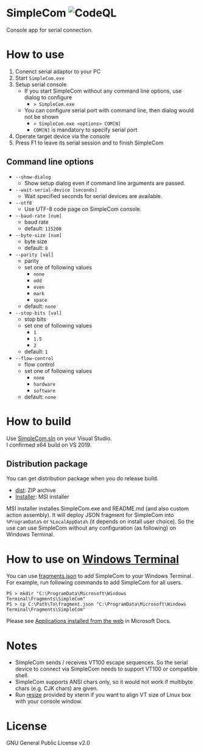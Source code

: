 SimpleCom
![CodeQL](../../workflows/CodeQL/badge.svg)
===================

Console app for serial connection.

# How to use

1. Conenct serial adaptor to your PC
2. Start `SimpleCom.exe`
3. Setup serial console
    * If you start SimpleCom without any command line options, use dialog to configure
        * `> SimpleCom.exe`
    * You can configure serial port with command line, then dialog would not be shown
        * `> SimpleCom.exe <options> COM[N]`
        * `COM[N]` is mandatory to specify serial port
4. Operate target device via the console
5. Press F1 to leave its serial session and to finish SimpleCom

## Command line options

* `--show-dialog`
    * Show setup dialog even if command line arguments are passed.
* `--wait-serial-device [seconds]`
    * Wait specified seconds for serial devices are available.
* `--utf8`
    * Use UTF-8 code page on SimpleCom console.
* `--baud-rate [num]`
    * baud rate
    * default: `115200`
* `--byte-size [num]`
    * byte size
    * default: `8`
* `--parity [val]`
    * parity
    * set one of following values
        * `none`
        * `odd`
        * `even`
        * `mark`
        * `space`
    * default: `none`
* `--stop-bits [val]`
    * stop bits
    * set one of following values
        * `1`
        * `1.5`
        * `2`
    * default: `1`
* `--flow-control`
    * flow control
    * set one of following values
        * `none`
        * `hardware`
        * `software`
    * default: `none`

# How to build

Use [SimpleCom.sln](https://github.com/YaSuenag/SimpleCom/blob/master/SimpleCom.sln) on your Visual Studio.  
I confirmed x64 build on VS 2019.

## Distribution package

You can get distribution package when you do release build.

* [dist](dist): ZIP archive
* [Installer](Installer): MSI installer

MSI installer installes SimpleCom.exe and README.md (and also custom action assembly). It will deploy JSON fragment for SimpleCom into `%ProgramData%` or `%LocalAppData%` (it depends on install user choice). So the use can use SimpleCom without any configuration (as following) on Windows Terminal.

# How to use on [Windows Terminal](https://github.com/microsoft/terminal)

You can use [fragments.json](fragments.json) to add SimpleCom to your Windows Terminal.  
For example, run following commands to add SimpleCom for all users.

```
PS > mkdir "C:\ProgramData\Microsoft\Windows Terminal\Fragments\SimpleCom"
PS > cp C:\Path\To\fragment.json "C:\ProgramData\Microsoft\Windows Terminal\Fragments\SimpleCom"
```

Please see [Applications installed from the web](https://docs.microsoft.com/ja-jp/windows/terminal/json-fragment-extensions#applications-installed-from-the-web) in Microsoft Docs.

# Notes

* SimpleCom sends / receives VT100 escape sequences. So the serial device to connect via SimpleCom needs to support VT100 or compatible shell.
* SimpleCom supports ANSI chars only, so it would not work if multibyte chars (e.g. CJK chars) are given.
* Run [resize](https://linux.die.net/man/1/resize) provided by xterm if you want to align VT size of Linux box with your console window.

# License

GNU General Public License v2.0
